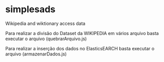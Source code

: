 # simplesads
Wikipedia and wiktionary access data

Para realizar a divisão do Dataset da WIKIPEDIA em vários arquivo basta executar o arquivo (quebrarArquivo.js)

Para realizar a inserção dos dados no ElasticsEARCH basta executar o arquivo (armazenarDados.js)
